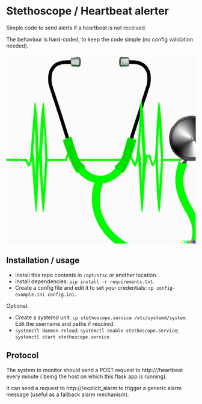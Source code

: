 # Stethoscope / Heartbeat alerter

Simple code to send alerts if a heartbeat is not received.

The behaviour is hard-coded, to keep the code simple (no config validation needed).

![Logo](logo.png)


## Installation / usage

* Install this repo contents in `/opt/stsc` or another location.
* Install dependencies: `pip install -r requirements.txt`.
* Create a config file and edit it to set your credentials: `cp config-example.ini config.ini`.

Optional:

* Create a systemd unit. `cp stethoscope.service /etc/systemd/system`. Edit the username and paths if required.
* `systemctl daemon-reload`; `systemctl enable stethoscope.service`; 
    `systemctl start stethoscope.service`

## Protocol

The system to monitor should send a POST request to http://<hostname>/heartbeat every minute
(<hostname> being the host on which this flask app is running).

It can send a request to http://<hostname>/explicit_alarm to trigger a generic alarm message (useful as a fallback alarm mechanism).
